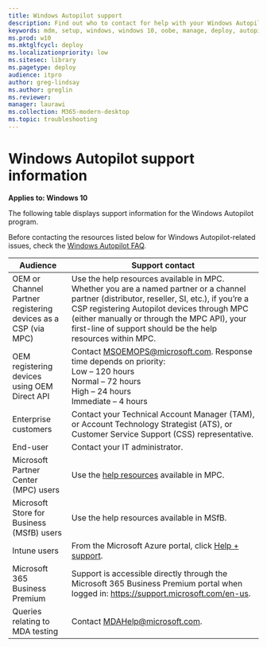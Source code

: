 ```yaml
---
title: Windows Autopilot support
description: Find out who to contact for help with your Windows Autopilot installation.
keywords: mdm, setup, windows, windows 10, oobe, manage, deploy, autopilot, ztd, zero-touch, partner, msfb, intune
ms.prod: w10
ms.mktglfcycl: deploy
ms.localizationpriority: low
ms.sitesec: library
ms.pagetype: deploy
audience: itpro
author: greg-lindsay
ms.author: greglin
ms.reviewer: 
manager: laurawi
ms.collection: M365-modern-desktop
ms.topic: troubleshooting
---
```


# Windows Autopilot support information

**Applies to: Windows 10**

The following table displays support information for the Windows Autopilot program.  

Before contacting the resources listed below for Windows Autopilot-related issues, check the [Windows Autopilot FAQ](autopilot-faq.md).

| Audience   |   Support contact     |
|------------|---------------------------------------|
| OEM or Channel Partner registering devices as a CSP (via MPC) | Use the help resources available in MPC. Whether you are a named partner or a channel partner (distributor, reseller, SI, etc.), if you’re a CSP registering Autopilot devices through MPC (either manually or through the MPC API), your first-line of support should be the help resources within MPC. |   
| OEM registering devices using OEM Direct API | Contact MSOEMOPS@microsoft.com. Response time depends on priority: <br>Low – 120 hours <br>Normal – 72 hours <br>High – 24 hours <br>Immediate – 4 hours |
| Enterprise customers | Contact your Technical Account Manager (TAM), or Account Technology Strategist (ATS), or Customer Service Support (CSS) representative. |
| End-user | Contact your IT administrator. |
| Microsoft Partner Center (MPC) users | Use the [help resources](https://partner.microsoft.com/support) available in MPC. |
| Microsoft Store for Business (MSfB) users | Use the help resources available in MSfB. |
| Intune users | From the Microsoft Azure portal, click [Help + support](https://portal.azure.com/#blade/Microsoft_Azure_Support/HelpAndSupportBlade/overview). |
| Microsoft 365 Business Premium | Support is accessible directly through the Microsoft 365 Business Premium portal when logged in:  https://support.microsoft.com/en-us. |
| Queries relating to MDA testing | Contact MDAHelp@microsoft.com. |